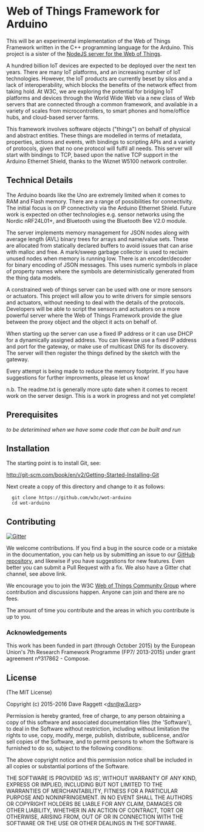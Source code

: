 # Web of Things Framework for Arduino

This will be an experimental implementation of the Web of Things Framework written in the C++ programming language for the Arduino. This project is a sister of the [NodeJS server for the Web of Things](https://github.com/w3c/web-of-things-framework).

A hundred billion IoT devices are expected to be deployed over the next ten years. There are many IoT platforms, and an increasing number of IoT technologies. However, the IoT products are currently beset by silos and a lack of interoperability, which blocks the benefits of the network effect from taking hold.  At W3C, we are exploring the potential for bridging IoT platforms and devices through the World Wide Web via a new class of Web servers that are connected through a common framework, and available in a variety of scales from microcontrollers, to smart phones and home/office hubs, and cloud-based server farms.

This framework involves software objects ("things") on behalf of physical and abstract entities. These things are modelled in terms of metadata, properties, actions and events, with bindings to scripting APIs and a variety of protocols, given that no one protocol will fulfil all needs. This server will start with bindings to TCP, based upon the native TCP support in the Arduino Ethernet Shield, thanks to the Wiznet W5100 network controller.

## Technical Details

The Arduino boards like the Uno are extremely limited when it comes to RAM and Flash memory. There are a range of possibilities for connectivity. The initial focus is on IP connectivity via the Arduino Ethernet Shield. Future work is expected on other technologies e.g. sensor networks using the Nordic nRF24L01+, and Bluetooth using the Bluetooth Bee V2.0 module.

The server implements memory management for JSON nodes along with average length (AVL) binary trees for arrays and name/value sets. These are allocated from statically declared buffers to avoid issues that can arise with malloc and free.  A mark/sweep garbage collector is used to reclaim unused nodes when memory is running low. There is an encoder/decoder for binary encoding of JSON messages. This uses numeric symbols in place of property names where the symbols are deterministically generated from the thing data models.

A constrained web of things server can be used with one or more sensors or actuators. This project will allow you to write drivers for simple sensors and actuators, without needing to deal with the details of the protocols. Developers will be able to script the sensors and actuators on a more powerful server where the Web of Things Framework provide the glue between the proxy object and the object it acts on behalf of.

When starting up the server can use a fixed IP address or it can use DHCP for a dynamically assigned address. You can likewise use a fixed IP address and port for the gateway, or make use of multicast DNS for its discovery. The server will then register the things defined by the sketch with the gateway.

Every attempt is being made to reduce the memory footprint. If you have suggestions for further improvments, please let us know!

n.b. The readme.txt is generally more upto date when it comes to recent work on the server design. This is a work in progress and not yet complete!

## Prerequisites

 *to be deterimined when we have some code that can be built and run*
  
## Installation

The starting point is to install Git, see:

  http://git-scm.com/book/en/v2/Getting-Started-Installing-Git

Next create a copy of this directory and change to it as follows:

```
  git clone https://github.com/w3c/wot-arduino
  cd wot-arduino
```

## Contributing

[![Gitter](https://badges.gitter.im/Join%20Chat.svg)](https://gitter.im/w3c/web-of-things-framework?utm_source=badge&utm_medium=badge&utm_campaign=pr-badge)

We welcome contributions. If you find a bug in the source code or a mistake in the documentation, you can help us by submitting an issue to our [GitHub repository](https://github.com/w3c/arduino-wot), and likewise if you have suggestions for new features. Even better you can submit a Pull Request with a fix. We also have a Gitter chat channel, see above link.

We encourage you to join the W3C [Web of Things Community Group](https://www.w3.org/community/wot/) where contribution and discussions happen. Anyone can join and there are no fees.

The amount of time you contribute and the areas in which you contribute is up to you. 

### Acknowledgements

This work has been funded in part (through October 2015) by the European Union's 7th Research Framework Programme (FP7/ 2013-2015) under grant agreement nº317862 - Compose.

## License

(The MIT License)

Copyright (c) 2015-2016 Dave Raggett &lt;dsr@w3.org&gt;

Permission is hereby granted, free of charge, to any person obtaining a copy of this software and associated documentation files (the 'Software'), to deal in the Software without restriction, including without limitation the rights to use, copy, modify, merge, publish, distribute, sublicense, and/or sell copies of the Software, and to permit persons to whom the Software is furnished to do so, subject to the following conditions:

The above copyright notice and this permission notice shall be included in all copies or substantial portions of the Software.

THE SOFTWARE IS PROVIDED 'AS IS', WITHOUT WARRANTY OF ANY KIND, EXPRESS OR IMPLIED, INCLUDING BUT NOT LIMITED TO THE WARRANTIES OF MERCHANTABILITY, FITNESS FOR A PARTICULAR PURPOSE AND NONINFRINGEMENT. IN NO EVENT SHALL THE AUTHORS OR COPYRIGHT HOLDERS BE LIABLE FOR ANY CLAIM, DAMAGES OR OTHER LIABILITY, WHETHER IN AN ACTION OF CONTRACT, TORT OR OTHERWISE, ARISING FROM, OUT OF OR IN CONNECTION WITH THE SOFTWARE OR THE USE OR OTHER DEALINGS IN THE SOFTWARE.
